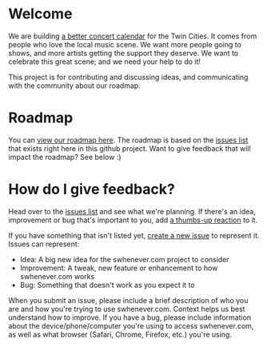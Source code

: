 # Welcome

We are building [a better concert calendar](https://swhenever.com) for the Twin Cities. It comes from people who love the local music scene. We want more people going to shows, and more artists getting the support they deserve. We want to celebrate this great scene; and we need your help to do it!

This project is for contributing and discussing ideas, and communicating with the community about our roadmap. 

# Roadmap

You can [view our roadmap here](https://waffle.io/swhenever/community). The roadmap is based on the [issues list](https://github.com/swhenever/community/issues) that exists right here in this github project. Want to give feedback that will impact the roadmap? See below :)

# How do I give feedback?

Head over to the [issues list](https://github.com/swhenever/community/issues) and see what we're planning. If there's an idea, improvement or bug that's important to you, add [a thumbs-up reaction](https://github.com/blog/2119-add-reactions-to-pull-requests-issues-and-comments) to it. 

If you have something that isn't listed yet, [create a new issue](https://github.com/swhenever/community/issues/new) to represent it. Issues can represent:

* Idea: A big new idea for the swhenever.com project to consider
* Improvement: A tweak, new feature or enhancement to how swhenever.com works
* Bug: Something that doesn't work as you expect it to

When you submit an issue, please include a brief description of who you are and how you're trying to use swhenever.com. Context helps us best understand how to improve. If you have a bug, please include information about the device/phone/computer you're using to access swhenever.com, as well as what browser (Safari, Chrome, Firefox, etc.) you're using.
